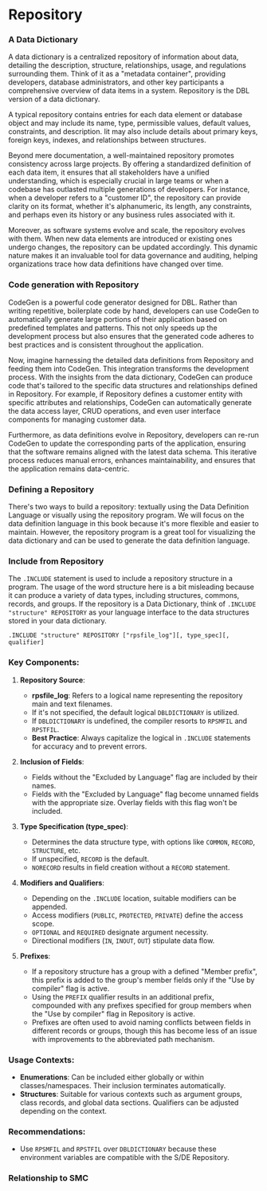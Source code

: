 # Repository


### A Data Dictionary
A data dictionary is a centralized repository of information about data, detailing the description, structure, relationships, usage, and regulations surrounding them. Think of it as a "metadata container", providing developers, database administrators, and other key participants a comprehensive overview of data items in a system. Repository is the DBL version of a data dictionary.

A typical repository contains entries for each data element or database object and may include its name, type, permissible values, default values, constraints, and description. Iit may also include details about primary keys, foreign keys, indexes, and relationships between structures.

Beyond mere documentation, a well-maintained repository promotes consistency across large projects. By offering a standardized definition of each data item, it ensures that all stakeholders have a unified understanding, which is especially crucial in large teams or when a codebase has outlasted multiple generations of developers. For instance, when a developer refers to a "customer ID", the repository can provide clarity on its format, whether it's alphanumeric, its length, any constraints, and perhaps even its history or any business rules associated with it.

Moreover, as software systems evolve and scale, the repository evolves with them. When new data elements are introduced or existing ones undergo changes, the repository can be updated accordingly. This dynamic nature makes it an invaluable tool for data governance and auditing, helping organizations trace how data definitions have changed over time.

### Code generation with Repository
CodeGen is a powerful code generator designed for DBL. Rather than writing repetitive, boilerplate code by hand, developers can use CodeGen to automatically generate large portions of their application based on predefined templates and patterns. This not only speeds up the development process but also ensures that the generated code adheres to best practices and is consistent throughout the application.

Now, imagine harnessing the detailed data definitions from Repository and feeding them into CodeGen. This integration transforms the development process. With the insights from the data dictionary, CodeGen can produce code that's tailored to the specific data structures and relationships defined in Repository. For example, if Repository defines a customer entity with specific attributes and relationships, CodeGen can automatically generate the data access layer, CRUD operations, and even user interface components for managing customer data.

Furthermore, as data definitions evolve in Repository, developers can re-run CodeGen to update the corresponding parts of the application, ensuring that the software remains aligned with the latest data schema. This iterative process reduces manual errors, enhances maintainability, and ensures that the application remains data-centric.

### Defining a Repository
There's two ways to build a repository: textually using the Data Definition Language or visually using the repository program. We will focus on the data definition language in this book because it's more flexible and easier to maintain. However, the repository program is a great tool for visualizing the data dictionary and can be used to generate the data definition language.

### Include from Repository
The `.INCLUDE` statement is used to include a repository structure in a program. The usage of the word structure here is a bit misleading because it can produce a variety of data types, including structures, commons, records, and groups. If the repository is a Data Dictionary, think of `.INCLUDE "structure" REPOSITORY` as your language interface to the data structures stored in your data dictionary.

`.INCLUDE "structure" REPOSITORY ["rpsfile_log"][, type_spec][, qualifier]`

### Key Components:

1.  **Repository Source**:

    -   **rpsfile_log**: Refers to a logical name representing the repository main and text filenames.
    -   If it's not specified, the default logical `DBLDICTIONARY` is utilized.
    -   If `DBLDICTIONARY` is undefined, the compiler resorts to `RPSMFIL` and `RPSTFIL`.
    -   **Best Practice**: Always capitalize the logical in `.INCLUDE` statements for accuracy and to prevent errors.
2.  **Inclusion of Fields**:

    -   Fields without the "Excluded by Language" flag are included by their names.
    -   Fields with the "Excluded by Language" flag become unnamed fields with the appropriate size. Overlay fields with this flag won't be included.
3.  **Type Specification (type_spec)**:

    -   Determines the data structure type, with options like `COMMON`, `RECORD`, `STRUCTURE`, etc.
    -   If unspecified, `RECORD` is the default.
    -   `NORECORD` results in field creation without a `RECORD` statement.
4.  **Modifiers and Qualifiers**:

    -   Depending on the `.INCLUDE` location, suitable modifiers can be appended.
    -   Access modifiers (`PUBLIC`, `PROTECTED`, `PRIVATE`) define the access scope.
    -   `OPTIONAL` and `REQUIRED` designate argument necessity.
    -   Directional modifiers (`IN`, `INOUT`, `OUT`) stipulate data flow.
5.  **Prefixes**:

    -   If a repository structure has a group with a defined "Member prefix", this prefix is added to the group's member fields only if the "Use by compiler" flag is active.
    -   Using the `PREFIX` qualifier results in an additional prefix, compounded with any prefixes specified for group members when the "Use by compiler" flag in Repository is active.
    -   Prefixes are often used to avoid naming conflicts between fields in different records or groups, though this has become less of an issue with improvements to the abbreviated path mechanism.

### Usage Contexts:

-   **Enumerations**: Can be included either globally or within classes/namespaces. Their inclusion terminates automatically.
-   **Structures**: Suitable for various contexts such as argument groups, class records, and global data sections. Qualifiers can be adjusted depending on the context.

### Recommendations:

-   Use `RPSMFIL` and `RPSTFIL` over `DBLDICTIONARY` because these environment variables are compatible with the S/DE Repository.
### Relationship to SMC